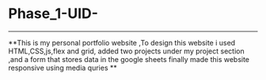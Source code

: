 # Phase_1-UID-
***********************************************
**This is my personal portfolio website ,To design this website i used HTML,CSS,js,flex and grid, added two projects under my project section ,and a form that stores data in the google sheets
finally made this website responsive using media quries **

